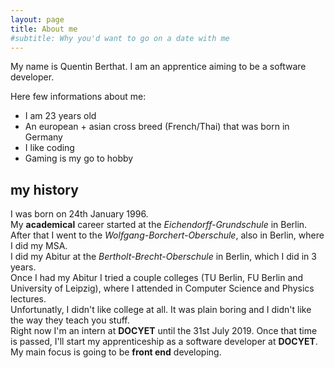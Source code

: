 ```yaml
---
layout: page
title: About me
#subtitle: Why you'd want to go on a date with me
---
```


My name is Quentin Berthat. I am an apprentice aiming to be a software developer.

Here few informations about me:

- I am 23 years old
- An european + asian cross breed (French/Thai) that was born in Germany
- I like coding
- Gaming is my go to hobby


  

## my history


I was born on 24th January 1996.  
My **academical** career started at the _Eichendorff-Grundschule_ in Berlin.  
After that I went to the _Wolfgang-Borchert-Oberschule_, also in Berlin, where I did my MSA.    
I did my Abitur at the _Bertholt-Brecht-Oberschule_ in Berlin, which I did in 3 years.  
Once I had my Abitur I tried a couple colleges (TU Berlin, FU Berlin and University of Leipzig), where I attended in Computer Science and Physics lectures.  
Unfortunatly, I didn't like college at all. It was plain boring and I didn't like the way they teach you stuff.  
Right now I'm an intern at **DOCYET** until the 31st July 2019. Once that time is passed,    I'll start my apprenticeship as a software developer at **DOCYET**.  
My main focus is going to be **front end** developing.

